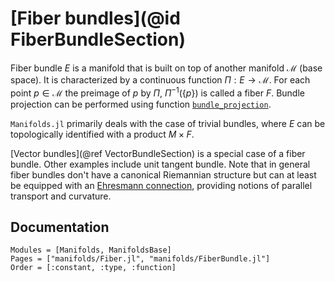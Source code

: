 # [Fiber bundles](@id FiberBundleSection)

Fiber bundle $E$ is a manifold that is built on top of another manifold $\mathcal M$ (base space).
It is characterized by a continuous function $Π : E → \mathcal M$. For each point $p ∈ \mathcal M$ the preimage of $p$ by $Π$, $Π^{-1}(\{p\})$ is called a fiber $F$.
Bundle projection can be performed using function [`bundle_projection`](@ref).

`Manifolds.jl` primarily deals with the case of trivial bundles, where $E$ can be topologically identified with a product $M×F$.

[Vector bundles](@ref VectorBundleSection) is a special case of a fiber bundle. Other examples include unit tangent bundle. Note that in general fiber bundles don't have a canonical Riemannian structure but can at least be equipped with an [Ehresmann connection](https://en.wikipedia.org/wiki/Ehresmann_connection), providing notions of parallel transport and curvature.

## Documentation

```@autodocs
Modules = [Manifolds, ManifoldsBase]
Pages = ["manifolds/Fiber.jl", "manifolds/FiberBundle.jl"]
Order = [:constant, :type, :function]
```
